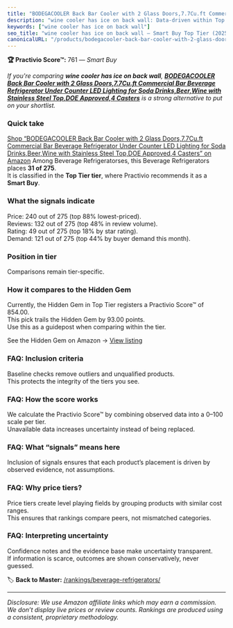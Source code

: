 ```yaml
---
title: "BODEGACOOLER Back Bar Cooler with 2 Glass Doors,7.7Cu.ft Commercial Bar Beverage Refrigerator Under Counter LED Lighting for Soda Drinks,Beer,Wine with Stainless Steel Top,DOE Approved,4 Casters"
description: "wine cooler has ice on back wall: Data-driven within Top Tier ranking using the Practivio Score™. Positioned by quality, value, demand, findability, momentum."
keywords: ["wine cooler has ice on back wall"]
seo_title: "wine cooler has ice on back wall — Smart Buy Top Tier (2025)"
canonicalURL: "/products/bodegacooler-back-bar-cooler-with-2-glass-doors77cuft-commercial-bar-beverage-refrigerator-under-counter-led-lighting-for-soda-drinksbeerwine-with-stainless-steel-topdoe-approved4-casters-B0DP6PKN76/"
---
```


**🏆 Practivio Score™:** 761 — _Smart Buy_


*If you're comparing **wine cooler has ice on back wall**, **[BODEGACOOLER Back Bar Cooler with 2 Glass Doors,7.7Cu.ft Commercial Bar Beverage Refrigerator Under Counter LED Lighting for Soda Drinks,Beer,Wine with Stainless Steel Top,DOE Approved,4 Casters](https://www.amazon.com/dp/B0DP6PKN76?tag=practivio-20)** is a strong alternative to put on your shortlist.*
### Quick take
[Shop “BODEGACOOLER Back Bar Cooler with 2 Glass Doors,7.7Cu.ft Commercial Bar Beverage Refrigerator Under Counter LED Lighting for Soda Drinks,Beer,Wine with Stainless Steel Top,DOE Approved,4 Casters” on Amazon](https://www.amazon.com/dp/B0DP6PKN76?tag=practivio-20)
Among Beverage Refrigeratorses, this Beverage Refrigerators places **31 of 275**.  
It is classified in the **Top Tier tier**, where Practivio recommends it as a **Smart Buy**.

### What the signals indicate
Price: 240 out of 275 (top 88% lowest-priced).  
Reviews: 132 out of 275 (top 48% in review volume).  
Rating: 49 out of 275 (top 18% by star rating).  
Demand: 121 out of 275 (top 44% by buyer demand this month).

### Position in tier
Comparisons remain tier-specific.

### How it compares to the Hidden Gem
Currently, the Hidden Gem in Top Tier registers a Practivio Score™ of 854.00.  
This pick trails the Hidden Gem by 93.00 points.  
Use this as a guidepost when comparing within the tier.  

See the Hidden Gem on Amazon → [View listing](https://www.amazon.com/dp/B09F9WX11W?tag=practivio-20)

### FAQ: Inclusion criteria
Baseline checks remove outliers and unqualified products.  
This protects the integrity of the tiers you see.

### FAQ: How the score works
We calculate the Practivio Score™ by combining observed data into a 0–100 scale per tier.  
Unavailable data increases uncertainty instead of being replaced.

### FAQ: What “signals” means here
Inclusion of signals ensures that each product’s placement is driven by observed evidence, not assumptions.

### FAQ: Why price tiers?
Price tiers create level playing fields by grouping products with similar cost ranges.  
This ensures that rankings compare peers, not mismatched categories.

### FAQ: Interpreting uncertainty
Confidence notes and the evidence base make uncertainty transparent.  
If information is scarce, outcomes are shown conservatively, never guessed.


🏷️ **Back to Master:** [/rankings/beverage-refrigerators/](/rankings/beverage-refrigerators/)

---
_Disclosure: We use Amazon affiliate links which may earn a commission. We don’t display live prices or review counts. Rankings are produced using a consistent, proprietary methodology._
